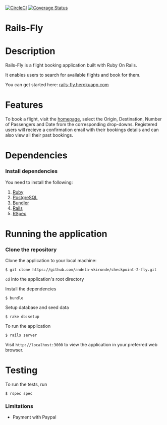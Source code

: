 [![CircleCI](https://circleci.com/gh/andela-vkironde/checkpoint-2-fly.svg?style=svg)](https://circleci.com/gh/andela-vkironde/checkpoint-2-fly)
[![Coverage Status](https://coveralls.io/repos/github/andela-vkironde/checkpoint-2-fly/badge.svg?branch=develop)](https://coveralls.io/github/andela-vkironde/checkpoint-2-fly?branch=develop)

# Rails-Fly


# Description

Rails-Fly is a flight booking application built with Ruby On Rails.

It enables users to search for available flights and book for them.

You can get started here: [rails-fly.herokuapp.com](https://rails-fly.herokuapp.com)

# Features

To book a flight, visit the [homepage](https://rails-fly.herokuapp.com), select the Origin, Destination, Number of Passengers and Date from the corresponding drop-downs.
Registered users will recieve a confirmation email with their bookings details and can also view all their past bookings.

# Dependencies

### Install dependencies

You need to install the following:

1. [Ruby](https://github.com/rbenv/rbenv)
2. [PostgreSQL](http://www.postgresql.org/download/macosx/)
3. [Bundler](http://bundler.io/)
4. [Rails](http://guides.rubyonrails.org/getting_started.html#installing-rails)
5. [RSpec](http://rspec.info/)


# Running the application

### Clone the repository

Clone the application to your local machine:

```
$ git clone https://github.com/andela-vkironde/checkpoint-2-fly.git
```

```cd``` into the application's root directory


Install the dependencies

```
$ bundle
```

Setup database and seed data

```
$ rake db:setup
```

To run the application

```
$ rails server
```
Visit `http://localhost:3000` to view the application in your preferred web browser.

# Testing

To run the tests, run
```
$ rspec spec
```

### Limitations

- Payment with Paypal
